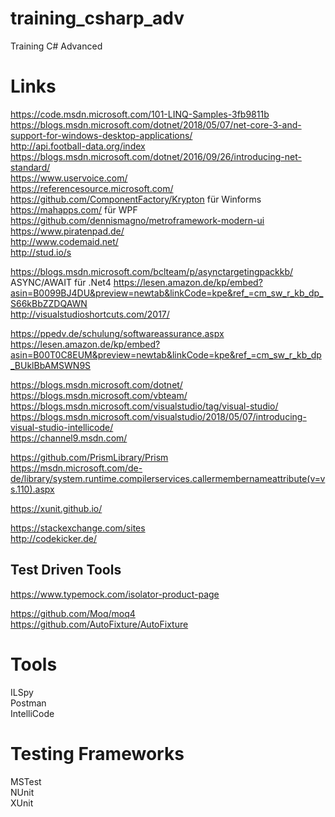 # training_csharp_adv
Training C# Advanced


Links
===
https://code.msdn.microsoft.com/101-LINQ-Samples-3fb9811b  
https://blogs.msdn.microsoft.com/dotnet/2018/05/07/net-core-3-and-support-for-windows-desktop-applications/  
http://api.football-data.org/index  
https://blogs.msdn.microsoft.com/dotnet/2016/09/26/introducing-net-standard/  
https://www.uservoice.com/  
https://referencesource.microsoft.com/  
https://github.com/ComponentFactory/Krypton  für Winforms  
https://mahapps.com/ für WPF     
https://github.com/dennismagno/metroframework-modern-ui  
https://www.piratenpad.de/  
http://www.codemaid.net/  
http://stud.io/s

https://blogs.msdn.microsoft.com/bclteam/p/asynctargetingpackkb/  ASYNC/AWAIT für .Net4
https://lesen.amazon.de/kp/embed?asin=B0099BJ4DU&preview=newtab&linkCode=kpe&ref_=cm_sw_r_kb_dp_S66kBbZZDQAWN  
http://visualstudioshortcuts.com/2017/  

https://ppedv.de/schulung/softwareassurance.aspx  
https://lesen.amazon.de/kp/embed?asin=B00T0C8EUM&preview=newtab&linkCode=kpe&ref_=cm_sw_r_kb_dp_BUklBbAMSWN9S  

https://blogs.msdn.microsoft.com/dotnet/  
https://blogs.msdn.microsoft.com/vbteam/  
https://blogs.msdn.microsoft.com/visualstudio/tag/visual-studio/  
https://blogs.msdn.microsoft.com/visualstudio/2018/05/07/introducing-visual-studio-intellicode/  
https://channel9.msdn.com/  

https://github.com/PrismLibrary/Prism  
https://msdn.microsoft.com/de-de/library/system.runtime.compilerservices.callermembernameattribute(v=vs.110).aspx  

https://xunit.github.io/  

https://stackexchange.com/sites  
http://codekicker.de/


Test Driven Tools
---
https://www.typemock.com/isolator-product-page  

https://github.com/Moq/moq4  
https://github.com/AutoFixture/AutoFixture  

Tools
===
ILSpy  
Postman  
IntelliCode


Testing Frameworks  
===
MSTest  
NUnit  
XUnit  